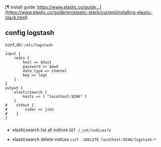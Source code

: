 [¶ install guide: https://www.elastic.co/guide...](https://www.elastic.co/guide/en/elastic-stack/current/installing-elastic-stack.html)

## config logstash
conf_dir: `/etc/logstash`
```
input {
	redis {
		host => $host
		password => $pwd
		data_type => channel
		key => logs
	}
}
output {
    elasticsearch {
        hosts => [ "localhost:9200" ]
    }
#    stdout {
#        codec => json
#    }
}
```

###

- elasticsearch list all indices
	`GET /_cat/indices?v`

- elasticsearch delete indices
	`curl -XDELETE localhost:9200/logstash-*`
